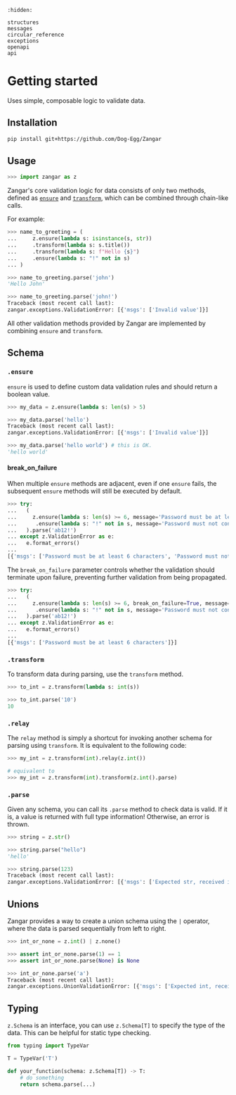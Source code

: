 ```{toctree}
:hidden:

structures
messages
circular_reference
exceptions
openapi
api
```

# Getting started

Uses simple, composable logic to validate data.

## Installation

```sh
pip install git+https://github.com/Dog-Egg/Zangar
```

## Usage

```py
>>> import zangar as z

```

Zangar's core validation logic for data consists of only two methods, defined as [`ensure`](#ensure) and [`transform`](#transform), which can be combined through chain-like calls.

For example:

```py
>>> name_to_greeting = (
...     z.ensure(lambda s: isinstance(s, str))
...     .transform(lambda s: s.title())
...     .transform(lambda s: f"Hello {s}")
...     .ensure(lambda s: "!" not in s)
... )

>>> name_to_greeting.parse('john')
'Hello John'

>>> name_to_greeting.parse('john!')
Traceback (most recent call last):
zangar.exceptions.ValidationError: [{'msgs': ['Invalid value']}]

```

All other validation methods provided by Zangar are implemented by combining `ensure` and `transform`.

## Schema

### `.ensure`

`ensure` is used to define custom data validation rules and should return a boolean value.

```py
>>> my_data = z.ensure(lambda s: len(s) > 5)

>>> my_data.parse('hello')
Traceback (most recent call last):
zangar.exceptions.ValidationError: [{'msgs': ['Invalid value']}]

>>> my_data.parse('hello world') # this is OK.
'hello world'

```

#### break_on_failure

When multiple `ensure` methods are adjacent, even if one `ensure` fails, the subsequent `ensure` methods will still be executed by default.

```py
>>> try:
...   (
...     z.ensure(lambda s: len(s) >= 6, message='Password must be at least 6 characters')
...      .ensure(lambda s: "!" not in s, message='Password must not contain !')
...   ).parse('ab12!')
... except z.ValidationError as e:
...   e.format_errors()
...
[{'msgs': ['Password must be at least 6 characters', 'Password must not contain !']}]

```

The `break_on_failure` parameter controls whether the validation should terminate upon failure, preventing further validation from being propagated.

```py
>>> try:
...   (
...     z.ensure(lambda s: len(s) >= 6, break_on_failure=True, message='Password must be at least 6 characters')
...      .ensure(lambda s: "!" not in s, message='Password must not contain !')
...   ).parse('ab12!')
... except z.ValidationError as e:
...   e.format_errors()
...
[{'msgs': ['Password must be at least 6 characters']}]

```

### `.transform`

To transform data during parsing, use the `transform` method.

```py
>>> to_int = z.transform(lambda s: int(s))

>>> to_int.parse('10')
10

```

### `.relay`

The `relay` method is simply a shortcut for invoking another schema for parsing using `transform`.
It is equivalent to the following code:

```py
>>> my_int = z.transform(int).relay(z.int())

# equivalent to
>>> my_int = z.transform(int).transform(z.int().parse)

```

### `.parse`

Given any schema, you can call its `.parse` method to check data is valid. If it is, a value is returned with full type information! Otherwise, an error is thrown.

```py
>>> string = z.str()

>>> string.parse("hello")
'hello'

>>> string.parse(123)
Traceback (most recent call last):
zangar.exceptions.ValidationError: [{'msgs': ['Expected str, received int']}]

```

## Unions

Zangar provides a way to create a union schema using the `|` operator, where the data is parsed sequentially from left to right.

```py
>>> int_or_none = z.int() | z.none()

>>> assert int_or_none.parse(1) == 1
>>> assert int_or_none.parse(None) is None

>>> int_or_none.parse('a')
Traceback (most recent call last):
zangar.exceptions.UnionValidationError: [{'msgs': ['Expected int, received str']}, {'msgs': ['Expected NoneType, received str']}]

```

## Typing

`z.Schema` is an interface, you can use `z.Schema[T]` to specify the type of the data. This can be helpful for static type checking.

```py
from typing import TypeVar

T = TypeVar('T')

def your_function(schema: z.Schema[T]) -> T:
    # do something
    return schema.parse(...)
```
